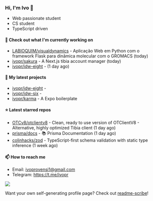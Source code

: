 ### Hi, I'm Ivo 👋

* Web passionate student
* CS student
* TypeScript driven

#### 👷 Check out what I'm currently working on

- [LABIOQUIM/visualdynamics](https://github.com/LABIOQUIM/visualdynamics) - Aplicação Web em Python com o framework Flask para dinâmica molecular com o GROMACS (today)
- [ivopr/sakura](https://github.com/ivopr/sakura) - A Next.js tibia account manager (today)
- [ivopr/idw-eight](https://github.com/ivopr/idw-eight) -  (1 day ago)

#### 🌱 My latest projects

- [ivopr/idw-eight](https://github.com/ivopr/idw-eight) - 
- [ivopr/idw-six](https://github.com/ivopr/idw-six) - 
- [ivopr/karma](https://github.com/ivopr/karma) - A Expo boilerplate

#### ⭐️ Latest starred repos

- [OTCv8/otclientv8](https://github.com/OTCv8/otclientv8) - Clean, ready to use version of OTClientV8 - Alternative, highly optimized Tibia client (1 day ago)
- [prisma/docs](https://github.com/prisma/docs) - 📚 Prisma Documentation (1 day ago)
- [colinhacks/zod](https://github.com/colinhacks/zod) - TypeScript-first schema validation with static type inference (1 week ago)

#### 📫 How to reach me

- Email: [ivoprovensi1@gmail.com](mailto://ivoprovensi1@gmail.com)
- Telegram: https://t.me/ivopr

![](https://github-readme-stats.vercel.app/api/top-langs/?username=ivopr&layout=compact&theme=react)

Want your own self-generating profile page? Check out [readme-scribe](https://github.com/muesli/readme-scribe)!
